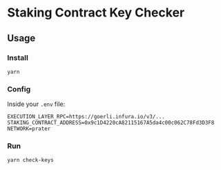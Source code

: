 # Staking Contract Key Checker

## Usage

### Install

```
yarn
```

### Config

Inside your `.env` file:
```
EXECUTION_LAYER_RPC=https://goerli.infura.io/v3/...
STAKING_CONTRACT_ADDRESS=0x9c1D4220cA82115167A5da4c00c062C78Fd3D3F8
NETWORK=prater
```

### Run

```
yarn check-keys
```